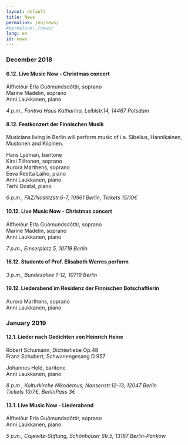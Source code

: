```yaml
---
layout: default
title: News
permalink: /en/news/
#permalink: /news/
lang: en
id: news
---
```




### December 2018  

#### 6.12. Live Music Now - Christmas concert  

Álfheiður Erla Guðmundsdóttir, soprano  
Marine Madelin, soprano  
Anni Laukkanen, piano  

_4 p.m., Fontiva Haus Katharina, Leiblstr.14, 14467 Potsdam_  

#### 8.12. Festkonzert der Finnischen Musik

Musicians living in Berlin will perform music of i.a. Sibelius, Hannikainen, Mustonen and Kilpinen.  

Hans Lydman, baritone  
Kirsi Tiihonen, soprano  
Aurora Marthens, soprano  
Eeva Reetta Laiho, piano  
Anni Laukkanen, piano  
Terhi Dostal, piano  

_6 p.m., FAZ/Nostitzstr.6-7, 10961 Berlin, Tickets 15/10€_  

#### 10.12. Live Music Now - Christmas concert  

Álfheiður Erla Guðmundsdóttir, soprano  
Marine Madelin, soprano  
Anni Laukkanen, piano  

_7 p.m., Emserplatz 5, 10719 Berlin_  

#### 16.12. Students of Prof. Elisabeth Werres perform

_3 p.m., Bundesallee 1-12, 10719 Berlin_  

#### 19.12. Liederabend im Residenz der Finnischen Botschaftlerin

Aurora Marthens, soprano  
Anni Laukkanen, piano  

### January 2019  

#### 12.1. Lieder nach Gedichten von Heinrich Heine

Robert Schumann, Dichterliebe Op.48  
Franz Schubert, Schwanengesang D 957  

Johannes Held, baritone  
Anni Laukkanen, piano  

_8 p.m., Kulturkirche Nikodemus, Nansenstr.12-13, 12047 Berlin_  
_Tickets 10/7€, BerlinPass 3€_

#### 13.1. Live Music Now - Liederabend

Álfheiður Erla Guðmundsdóttir, soprano  
Anni Laukkanen, piano  

_5 p.m., Cajewitz-Stiftung, Schönholzer Str.5, 13187 Berlin-Pankow_  





